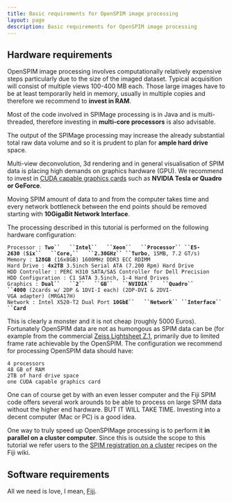 ```yaml
---
title: Basic requirements for OpenSPIM image processing
layout: page
description: Basic requirements for OpenSPIM image processing
---
```

## Hardware requirements

OpenSPIM image processing involves computationally relatively expensive steps particularly due to the size of the imaged dataset. Typical acquisition will consist of multiple views 100-400 MB each. Those large images have to be at least temporarily held in memory, usually in multiple copies and therefore we recommend to **invest in RAM**.

Most of the code involved in SPIMage processing is in Java and is multi-threaded, therefore investing in **multi-core processors** is also advisable.

The output of the SPIMage processing may increase the already substantial total raw data volume and so it is prudent to plan for **ample hard drive** space.

Multi-view deconvolution, 3d rendering and in general visualisation of SPIM data is placing high demands on graphics hardware (GPU). We recommend to invest in [CUDA capable graphics cards](https://www.nvidia.de/object/cuda_home_new.html) such as **NVIDIA
Tesla or Quadro or GeForce**.

Moving SPIM amount of data to and from the computer takes time and every network bottleneck between the end points should be removed starting with **10GigaBit Network Interface**.

The processing described in this tutorial is performed on the following hardware configuration:

`Processor : `**`Two``   ``Intel``   ``Xeon``   ``Processor``
 ``E5-2630`**` (`**`Six``   ``Core,``   ``2.30GHz``
 ``Turbo`**`, 15MB, 7.2 GT/s) `  
`Memory : `**`128GB`**` (16x8GB) 1600MHz DDR3 ECC RDIMM`  
`Hard Drive : `**`4x2TB`**` 3.5inch Serial ATA (7.200 Rpm) Hard Drive`  
`HDD Controller : PERC H310 SATA/SAS Controller for Dell Precision`  
`HDD Configuration : C1 SATA 3.5inch, 1-4 Hard Drives`  
`Graphics : `**`Dual``   ``2``   ``GB``   ``NVIDIA``   ``Quadro``
 ``4000`**` (2cards w/ 2DP & 1DVI-I each) (2DP-DVI & 2DVI-VGA adapter) (MRGA17H)`  
`Network : Intel X520-T2 Dual Port `**`10GbE``   ``Network``
 ``Interface``   ``Card`**

This is clearly a monster and it is not cheap (roughly 5000 Euros). Fortunately OpenSPIM data are not as humongous as SPIM data can be (for example from the commercial [Zeiss Lightsheet Z.1](http://www.zeiss.com/microscopy/en_de/products/imaging-systems/lightsheet-z-1.html), primarily due to limited frame rate achievable by the OpenSPIM. The configuration we recommend for processing OpenSPIM data should have:

`4 processors`  
`48 GB of RAM`  
`2TB of hard drive space`  
`one CUDA capable graphics card`

One can of course get by with an even lesser computer and the Fiji SPIM code offers several work arounds to be able to process on large SPIM data without the higher end hardware. BUT IT WILL TAKE TIME. Investing into a decent computer (Mac or PC) is a good idea.

One way to truly speed up OpenSPIMage processing is to perform it **in parallel on a cluster computer**. Since this is outside the scope to this tutorial we refer users to the [SPIM registration on a cluster](https://fiji.sc/SPIM_Registration_on_cluster) recipes on the Fiji wiki.

## Software requirements

All we need is love, I mean, [Fiji](https://fiji.sc).
